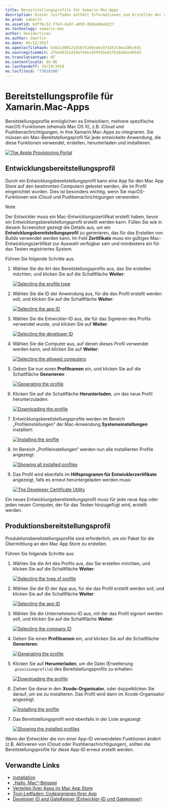 ```yaml
---
title: Bereitstellungsprofile für Xamarin.Mac-Apps
description: Dieser Leitfaden enthält Informationen zum Erstellen der erforderlichen Bereitstellungsprofile, die für das Veröffentlichen einer Xamarin.Mac-App benötigt werden.
ms.prod: xamarin
ms.assetid: bdff6c32-f7e3-4a97-a093-dbda48be8227
ms.technology: xamarin-mac
author: davidortinau
ms.author: daortin
ms.date: 04/12/2017
ms.openlocfilehash: b361cd00121d16752d5eebc971653c8ea185c641
ms.sourcegitcommit: 2fbe4932a319af4ebc829f65eb1fb1816ba305d3
ms.translationtype: HT
ms.contentlocale: de-DE
ms.lasthandoff: 10/29/2019
ms.locfileid: "73018106"
---
```

# <a name="provisioning-profiles-for-xamarinmac-apps"></a>Bereitstellungsprofile für Xamarin.Mac-Apps

Bereitstellungsprofile ermöglichen es Entwicklern, mehrere spezifische macOS-Funktionen (ehemals Mac OS X), z.B. iCloud und Pushbenachrichtigungen, in ihre Xamarin.Mac-Apps zu integrieren. Sie müssen ein Mac-Bereitstellungsprofil für jede entwickelte Anwendung, die diese Funktionen verwendet, erstellen, herunterladen und installieren.

[![](profiles-images/certif13.png "The Apple Provisioning Portal")](profiles-images/certif13.png#lightbox)

<a name="Development_Provisioning_Profile" />

## <a name="development-provisioning-profile"></a>Entwicklungsbereitstellungsprofil

Durch ein Entwicklungsbereitstellungsprofil kann eine App für den Mac App Store auf den bestimmten Computern getestet werden, die im Profil eingerichtet wurden. Dies ist besonders wichtig, wenn Sie macOS-Funktionen wie iCloud und Pushbenachrichtigungen verwenden.

> [!NOTE]
> Der Entwickler muss ein Mac-Entwicklungszertifikat erstellt haben, bevor ein Entwicklungsbereitstellungsprofil erstellt werden kann. Füllen Sie wie in diesem Screenshot gezeigt die Details aus, um ein **Entwicklungsbereitstellungsprofil** zu generieren, das für das Erstellen von Builds verwendet werden kann. Im Feld **Zertifikate** muss ein gültiges Mac-Entwicklungszertifikat zur Auswahl verfügbar sein und mindestens ein für das Testen registriertes System.

Führen Sie folgende Schritte aus:

1. Wählen Sie die Art des Bereitstellungsprofils aus, das Sie erstellen möchten, und klicken Sie auf die Schaltfläche **Weiter**: 

    [![](profiles-images/certif14.png "Selecting the profile type")](profiles-images/certif14.png#lightbox)
2. Wählen Sie die ID der Anwendung aus, für die das Profil erstellt werden soll, und klicken Sie auf die Schaltfläche **Weiter**: 

    [![](profiles-images/certif15.png "Selecting the app ID")](profiles-images/certif15.png#lightbox)
3. Wählen Sie die Entwickler-ID aus, die für das Signieren des Profils verwendet wurde, und klicken Sie auf **Weiter**: 

    [![](profiles-images/certif16.png "Selecting the developer ID")](profiles-images/certif16.png#lightbox)
4. Wählen Sie die Computer aus, auf denen dieses Profil verwendet werden kann, und klicken Sie auf **Weiter**: 

    [![](profiles-images/certif17.png "Selecting the allowed computers")](profiles-images/certif17.png#lightbox)
5. Geben Sie nun einen **Profilnamen** ein, und klicken Sie auf die Schaltfläche **Generieren**: 

    [![](profiles-images/certif18.png "Generating the profile")](profiles-images/certif18.png#lightbox)
6. Klicken Sie auf die Schaltfläche **Herunterladen**, um das neue Profil herunterzuladen: 

    [![](profiles-images/certif19.png "Downloading the profile")](profiles-images/certif19.png#lightbox)
7. Entwicklungsbereitstellungsprofile werden im Bereich „Profileinstellungen“ der Mac-Anwendung **Systemeinstellungen** installiert: 

    [![](profiles-images/certif20.png "Installing the profile")](profiles-images/certif20.png#lightbox)
8. Im Bereich „Profileinstellungen“ werden nun alle installierten Profile angezeigt: 

    [![](profiles-images/image47.png "Showing all installed profiles")](profiles-images/image47.png#lightbox)
9. Das Profil wird ebenfalls im **Hilfsprogramm für Entwicklerzertifikate** angezeigt, falls es erneut heruntergeladen werden muss: 

    [![](profiles-images/image48.png "The Developer Certificate Utility")](profiles-images/image48.png#lightbox)

Ein neues Entwicklungsbereitstellungsprofil muss für jede neue App oder jeden neuen Computer, der für das Testen hinzugefügt wird, erstellt werden.

<a name="Production_Provisioning_Profile" />

## <a name="production-provisioning-profile"></a>Produktionsbereitstellungsprofil

Produktionsbereitstellungsprofile sind erforderlich, um ein Paket für die Übermittlung an den Mac App Store zu erstellen.

Führen Sie folgende Schritte aus:

1. Wählen Sie die Art des Profils aus, das Sie erstellen möchten, und klicken Sie auf die Schaltfläche **Weiter**: 

    [![](profiles-images/certif21.png "Selecting the type of profile")](profiles-images/certif21.png#lightbox)
2. Wählen Sie die ID der App aus, für die das Profil erstellt werden soll, und klicken Sie auf die Schaltfläche **Weiter**: 

    [![](profiles-images/certif15.png "Selecting the app ID")](profiles-images/certif15.png#lightbox)
3. Wählen Sie die Unternehmens-ID aus, mit der das Profil signiert werden soll, und klicken Sie auf die Schaltfläche **Weiter**: 

    [![](profiles-images/certif23.png "Selecting the company ID")](profiles-images/certif23.png#lightbox)
4. Geben Sie einen **Profilnamen** ein, und klicken Sie auf die Schaltfläche **Generieren**: 

    [![](profiles-images/certif24.png "Generating the profile")](profiles-images/certif24.png#lightbox)
5. Klicken Sie auf **Herunterladen**, um die Datei (Erweiterung `.provisionprofile`) des Bereitstellungsprofils zu erhalten: 

    [![](profiles-images/certif25.png "Downloading the profile")](profiles-images/certif25.png#lightbox)
6. Ziehen Sie diese in den **Xcode-Organisator**, oder doppelklicken Sie darauf, um sie zu installieren. Das Profil wird dann im Xcode-Organisator angezeigt: 

    [![](profiles-images/image51.png "Installing the profile")](profiles-images/image51.png#lightbox)
7. Das Bereitstellungsprofil wird ebenfalls in der Liste angezeigt: 

    [![](profiles-images/certif26.png "Showing the installed profiles")](profiles-images/certif26.png#lightbox)

Wenn der Entwickler die von einer App-ID verwendeten Funktionen ändert (z.B. Aktivieren von iCloud oder Pushbenachrichtigungen), sollten die Bereitstellungsprofile für diese App-ID erneut erstellt werden.

## <a name="related-links"></a>Verwandte Links

- [Installation](~//mac/get-started/installation.md)
- [„Hallo, Mac“-Beispiel](~//mac/get-started/hello-mac.md)
- [Verteilen Ihrer Apps im Mac App Store](https://developer.apple.com/devcenter/mac/checklist/)
- [Tool-Leitfaden: Codesignieren Ihrer App](https://developer.apple.com/library/mac/#documentation/ToolsLanguages/Conceptual/OSXWorkflowGuide/CodeSigning/CodeSigning.html)
- [Developer ID and GateKeeper (Entwickler-ID und Gatekeeper)](https://developer.apple.com/resources/developer-id/)
